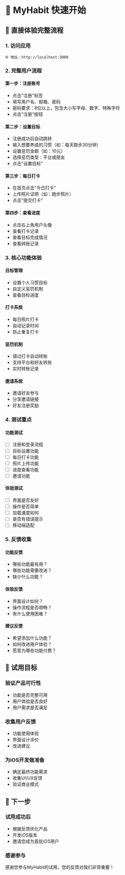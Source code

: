 # 🚀 MyHabit 快速开始

## 📱 直接体验完整流程

### 1. 访问应用
```
🌐 地址：http://localhost:3000
```

### 2. 完整用户流程

#### 第一步：注册账号
- 点击"注册"标签
- 填写用户名、邮箱、密码
- 密码要求：8位以上，包含大小写字母、数字、特殊字符
- 点击"注册"按钮

#### 第二步：设置目标
- 注册成功后自动跳转
- 输入想要养成的习惯（如：每天跑步30分钟）
- 设置惩罚金额（如：10元）
- 选择惩罚类型：平台或朋友
- 点击"设置目标"

#### 第三步：每日打卡
- 在首页点击"今日打卡"
- 上传照片证明（如：跑步照片）
- 点击"提交打卡"

#### 第四步：查看进度
- 点击右上角用户头像
- 查看打卡记录
- 查看目标完成情况
- 查看转账记录

### 3. 核心功能体验

#### 目标管理
- 设置个人习惯目标
- 自定义惩罚机制
- 查看目标进度

#### 打卡系统
- 每日照片打卡
- 自动记录时间
- 防止重复打卡

#### 惩罚机制
- 错过打卡自动转账
- 支持平台和好友转账
- 实时转账记录

#### 邀请系统
- 邀请好友参与
- 分享邀请链接
- 好友注册奖励

### 4. 测试重点

#### 功能测试
- [ ] 注册和登录流程
- [ ] 目标设置功能
- [ ] 每日打卡功能
- [ ] 照片上传功能
- [ ] 进度查看功能
- [ ] 邀请功能

#### 体验测试
- [ ] 界面是否友好
- [ ] 操作是否简单
- [ ] 加载速度如何
- [ ] 是否有错误提示
- [ ] 移动端适配

### 5. 反馈收集

#### 功能反馈
- 哪些功能最有用？
- 哪些功能需要改进？
- 缺少什么功能？

#### 体验反馈
- 界面设计如何？
- 操作流程是否顺畅？
- 有什么使用困难？

#### 建议反馈
- 希望添加什么功能？
- 如何改进用户体验？
- 愿意为哪些功能付费？

## 🎯 试用目标

### 验证产品可行性
- 功能是否完整可用
- 用户体验是否良好
- 用户需求是否满足

### 收集用户反馈
- 功能使用体验
- 界面设计评价
- 改进建议

### 为iOS开发做准备
- 确定最终功能需求
- 收集UI/UX反馈
- 验证商业模式

## 🚀 下一步

### 试用成功后
- 根据反馈优化产品
- 开发iOS版本
- 邀请您成为首批iOS用户

### 感谢参与
感谢您参与MyHabit的试用，您的反馈对我们非常重要！ 
